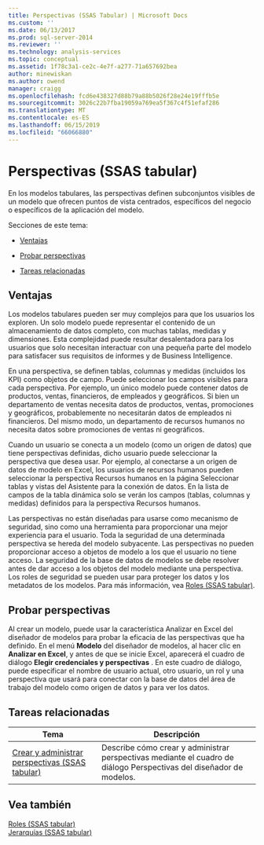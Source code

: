 ```yaml
---
title: Perspectivas (SSAS Tabular) | Microsoft Docs
ms.custom: ''
ms.date: 06/13/2017
ms.prod: sql-server-2014
ms.reviewer: ''
ms.technology: analysis-services
ms.topic: conceptual
ms.assetid: 1f78c3a1-ce2c-4e7f-a277-71a657692bea
author: minewiskan
ms.author: owend
manager: craigg
ms.openlocfilehash: fcd6e438327d88b79a88b5026f28e24e19fffb5e
ms.sourcegitcommit: 3026c22b7fba19059a769ea5f367c4f51efaf286
ms.translationtype: MT
ms.contentlocale: es-ES
ms.lasthandoff: 06/15/2019
ms.locfileid: "66066880"
---
```

# <a name="perspectives-ssas-tabular"></a>Perspectivas (SSAS tabular)
  En los modelos tabulares, las perspectivas definen subconjuntos visibles de un modelo que ofrecen puntos de vista centrados, específicos del negocio o específicos de la aplicación del modelo.  
  
 Secciones de este tema:  
  
-   [Ventajas](#bkmk_understanding)  
  
-   [Probar perspectivas](#bkmk_testpersp)  
  
-   [Tareas relacionadas](#bkmk_related_tasks)  
  
##  <a name="bkmk_understanding"></a> Ventajas  
 Los modelos tabulares pueden ser muy complejos para que los usuarios los exploren. Un solo modelo puede representar el contenido de un almacenamiento de datos completo, con muchas tablas, medidas y dimensiones. Esta complejidad puede resultar desalentadora para los usuarios que solo necesitan interactuar con una pequeña parte del modelo para satisfacer sus requisitos de informes y de Business Intelligence.  
  
 En una perspectiva, se definen tablas, columnas y medidas (incluidos los KPI) como objetos de campo. Puede seleccionar los campos visibles para cada perspectiva. Por ejemplo, un único modelo puede contener datos de productos, ventas, financieros, de empleados y geográficos. Si bien un departamento de ventas necesita datos de productos, ventas, promociones y geográficos, probablemente no necesitarán datos de empleados ni financieros. Del mismo modo, un departamento de recursos humanos no necesita datos sobre promociones de ventas ni geográficos.  
  
 Cuando un usuario se conecta a un modelo (como un origen de datos) que tiene perspectivas definidas, dicho usuario puede seleccionar la perspectiva que desea usar. Por ejemplo, al conectarse a un origen de datos de modelo en Excel, los usuarios de recursos humanos pueden seleccionar la perspectiva Recursos humanos en la página Seleccionar tablas y vistas del Asistente para la conexión de datos. En la lista de campos de la tabla dinámica solo se verán los campos (tablas, columnas y medidas) definidos para la perspectiva Recursos humanos.  
  
 Las perspectivas no están diseñadas para usarse como mecanismo de seguridad, sino como una herramienta para proporcionar una mejor experiencia para el usuario. Toda la seguridad de una determinada perspectiva se hereda del modelo subyacente. Las perspectivas no pueden proporcionar acceso a objetos de modelo a los que el usuario no tiene acceso. La seguridad de la base de datos de modelos se debe resolver antes de dar acceso a los objetos del modelo mediante una perspectiva. Los roles de seguridad se pueden usar para proteger los datos y los metadatos de los modelos. Para más información, vea [Roles &#40;SSAS tabular&#41;](roles-ssas-tabular.md).  
  
##  <a name="bkmk_testpersp"></a> Probar perspectivas  
 Al crear un modelo, puede usar la característica Analizar en Excel del diseñador de modelos para probar la eficacia de las perspectivas que ha definido. En el menú **Modelo** del diseñador de modelos, al hacer clic en **Analizar en Excel**, y antes de que se inicie Excel, aparecerá el cuadro de diálogo **Elegir credenciales y perspectivas** . En este cuadro de diálogo, puede especificar el nombre de usuario actual, otro usuario, un rol y una perspectiva que usará para conectar con la base de datos del área de trabajo del modelo como origen de datos y para ver los datos.  
  
##  <a name="bkmk_related_tasks"></a> Tareas relacionadas  
  
|Tema|Descripción|  
|-----------|-----------------|  
|[Crear y administrar perspectivas &#40;SSAS tabular&#41;](perspectives-ssas-tabular.md)|Describe cómo crear y administrar perspectivas mediante el cuadro de diálogo Perspectivas del diseñador de modelos.|  
  
## <a name="see-also"></a>Vea también  
 [Roles &#40;SSAS tabular&#41;](roles-ssas-tabular.md)   
 [Jerarquías &#40;SSAS tabular&#41;](hierarchies-ssas-tabular.md)  
  
  
